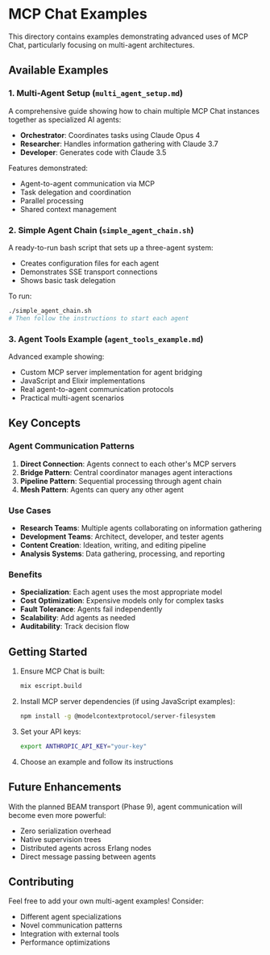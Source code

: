 # MCP Chat Examples

This directory contains examples demonstrating advanced uses of MCP Chat, particularly focusing on multi-agent architectures.

## Available Examples

### 1. Multi-Agent Setup (`multi_agent_setup.md`)
A comprehensive guide showing how to chain multiple MCP Chat instances together as specialized AI agents:
- **Orchestrator**: Coordinates tasks using Claude Opus 4
- **Researcher**: Handles information gathering with Claude 3.7
- **Developer**: Generates code with Claude 3.5

Features demonstrated:
- Agent-to-agent communication via MCP
- Task delegation and coordination
- Parallel processing
- Shared context management

### 2. Simple Agent Chain (`simple_agent_chain.sh`)
A ready-to-run bash script that sets up a three-agent system:
- Creates configuration files for each agent
- Demonstrates SSE transport connections
- Shows basic task delegation

To run:
```bash
./simple_agent_chain.sh
# Then follow the instructions to start each agent
```

### 3. Agent Tools Example (`agent_tools_example.md`)
Advanced example showing:
- Custom MCP server implementation for agent bridging
- JavaScript and Elixir implementations
- Real agent-to-agent communication protocols
- Practical multi-agent scenarios

## Key Concepts

### Agent Communication Patterns

1. **Direct Connection**: Agents connect to each other's MCP servers
2. **Bridge Pattern**: Central coordinator manages agent interactions  
3. **Pipeline Pattern**: Sequential processing through agent chain
4. **Mesh Pattern**: Agents can query any other agent

### Use Cases

- **Research Teams**: Multiple agents collaborating on information gathering
- **Development Teams**: Architect, developer, and tester agents
- **Content Creation**: Ideation, writing, and editing pipeline
- **Analysis Systems**: Data gathering, processing, and reporting

### Benefits

- **Specialization**: Each agent uses the most appropriate model
- **Cost Optimization**: Expensive models only for complex tasks
- **Fault Tolerance**: Agents fail independently
- **Scalability**: Add agents as needed
- **Auditability**: Track decision flow

## Getting Started

1. Ensure MCP Chat is built:
   ```bash
   mix escript.build
   ```

2. Install MCP server dependencies (if using JavaScript examples):
   ```bash
   npm install -g @modelcontextprotocol/server-filesystem
   ```

3. Set your API keys:
   ```bash
   export ANTHROPIC_API_KEY="your-key"
   ```

4. Choose an example and follow its instructions

## Future Enhancements

With the planned BEAM transport (Phase 9), agent communication will become even more powerful:
- Zero serialization overhead
- Native supervision trees
- Distributed agents across Erlang nodes
- Direct message passing between agents

## Contributing

Feel free to add your own multi-agent examples! Consider:
- Different agent specializations
- Novel communication patterns
- Integration with external tools
- Performance optimizations